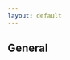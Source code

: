 ```yaml
---
layout: default
---
```

## General


<svg id="myplot" width="800px" height="400px"></svg>
<svg id="scatter" width="800px" height="400px"></svg>
<svg id="groupedBox" width="800px" height="800px"></svg>
<script>
    //import * as Plot from "https://cdn.jsdelivr.net/npm/@observablehq/plot@0.6/+esm";
    bar_plot("js/alphabet.csv", "#myplot");
    box_plot("js/all_queries_domains_with_ranks_and_snapshots.csv", "#scatter", "h1 Word Count");
    grouped_box_plot("js/all_queries_domains_with_ranks_and_snapshots_small.csv", "#groupedBox", "h1 Word Count");
</script>